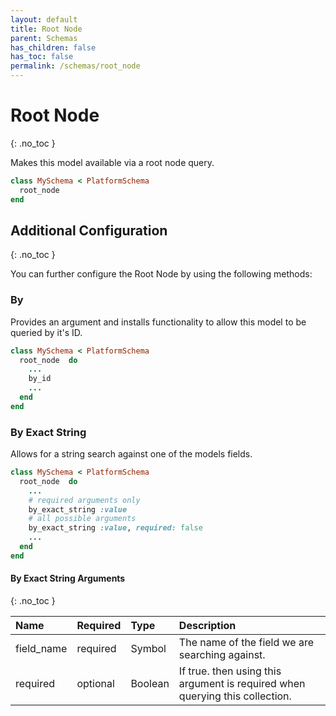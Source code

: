 ```yaml
---
layout: default
title: Root Node
parent: Schemas
has_children: false
has_toc: false
permalink: /schemas/root_node
---
```


# Root Node
{: .no_toc }

Makes this model available via a root node query.

```ruby
class MySchema < PlatformSchema
  root_node 
end
```

## Additional Configuration
{: .no_toc }

You can further configure the Root Node by using the following methods:

### By

Provides an argument and installs functionality
to allow this model to be queried by it's ID.

```ruby
class MySchema < PlatformSchema
  root_node  do
    ...
    by_id 
    ...
  end
end
```

### By Exact String

Allows for a string search against one of the models fields.

```ruby
class MySchema < PlatformSchema
  root_node  do
    ...
    # required arguments only
    by_exact_string :value
    # all possible arguments
    by_exact_string :value, required: false
    ...
  end
end
```

#### By Exact String Arguments
{: .no_toc }

| Name | Required | Type | Description |
|:---|:---|:---|:---|
| field_name | required | Symbol | The name of the field we are searching against. |
| required | optional | Boolean | If true. then using this argument is required when querying this collection. |